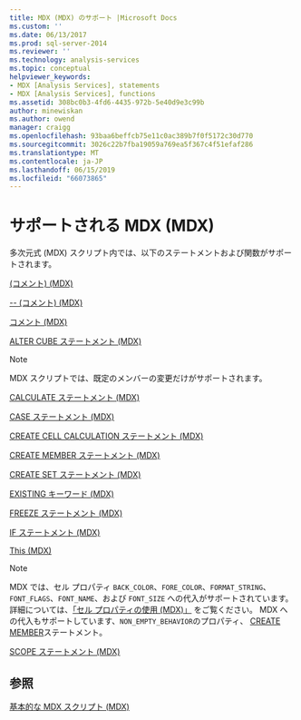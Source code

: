 ```yaml
---
title: MDX (MDX) のサポート |Microsoft Docs
ms.custom: ''
ms.date: 06/13/2017
ms.prod: sql-server-2014
ms.reviewer: ''
ms.technology: analysis-services
ms.topic: conceptual
helpviewer_keywords:
- MDX [Analysis Services], statements
- MDX [Analysis Services], functions
ms.assetid: 308bc0b3-4fd6-4435-972b-5e40d9e3c99b
author: minewiskan
ms.author: owend
manager: craigg
ms.openlocfilehash: 93baa6beffcb75e11c0ac389b7f0f5172c30d770
ms.sourcegitcommit: 3026c22b7fba19059a769ea5f367c4f51efaf286
ms.translationtype: MT
ms.contentlocale: ja-JP
ms.lasthandoff: 06/15/2019
ms.locfileid: "66073865"
---
```

# <a name="supported-mdx-mdx"></a>サポートされる MDX (MDX)
  多次元式 (MDX) スクリプト内では、以下のステートメントおよび関数がサポートされます。  
  
 [(コメント) (MDX)](/sql/mdx/comment-mdx)  
  
 [-- &#40;コメント&#41; &#40;MDX&#41;](/sql/mdx/comment-mdx)  
  
 [コメント &#40;MDX&#41;](/sql/mdx/comment-mdx)  
  
 [ALTER CUBE ステートメント (MDX)](/sql/mdx/mdx-data-definition-alter-cube)  
  
> [!NOTE]  
>  MDX スクリプトでは、既定のメンバーの変更だけがサポートされます。  
  
 [CALCULATE ステートメント (MDX)](/sql/mdx/mdx-scripting-calculate)  
  
 [CASE ステートメント (MDX)](/sql/mdx/case-statement-mdx)  
  
 [CREATE CELL CALCULATION ステートメント (MDX)](/sql/mdx/mdx-data-definition-create-cell-calculation)  
  
 [CREATE MEMBER ステートメント (MDX)](/sql/mdx/mdx-data-definition-create-member)  
  
 [CREATE SET ステートメント (MDX)](/sql/mdx/mdx-data-definition-create-set)  
  
 [EXISTING キーワード (MDX)](mdx-query-existing-keyword.md)  
  
 [FREEZE ステートメント (MDX)](/sql/mdx/mdx-scripting-freeze)  
  
 [IF ステートメント (MDX)](/sql/mdx/mdx-scripting-if)  
  
 [This &#40;MDX&#41;](/sql/mdx/this-mdx)  
  
> [!NOTE]  
>  MDX では、セル プロパティ `BACK_COLOR`、`FORE_COLOR`、`FORMAT_STRING`、`FONT_FLAGS`、`FONT_NAME`、および `FONT_SIZE` への代入がサポートされています。 詳細については、[「セル プロパティの使用 (MDX)」](mdx-cell-properties-using-cell-properties.md) をご覧ください。 MDX への代入もサポートしています、`NON_EMPTY_BEHAVIOR`のプロパティ、 [CREATE MEMBER](/sql/mdx/mdx-data-definition-create-member)ステートメント。  
  
 [SCOPE ステートメント (MDX)](/sql/mdx/mdx-scripting-scope)  
  
## <a name="see-also"></a>参照  
 [基本的な MDX スクリプト &#40;MDX&#41;](the-basic-mdx-script-mdx.md)  
  
  
